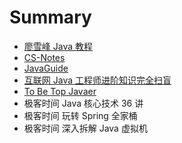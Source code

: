 # Summary

- [廖雪峰 Java 教程](https://www.liaoxuefeng.com/wiki/1252599548343744)
- [CS-Notes](https://github.com/CyC2018/CS-Notes)
- [JavaGuide](https://github.com/Snailclimb/JavaGuide)
- [互联网 Java 工程师进阶知识完全扫盲](https://github.com/doocs/advanced-java)
- [To Be Top Javaer](https://github.com/hollischuang/toBeTopJavaer)
- 极客时间 Java 核心技术 36 讲
- 极客时间 玩转 Spring 全家桶
- 极客时间 深入拆解 Java 虚拟机

